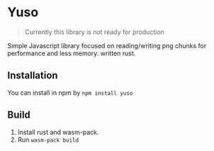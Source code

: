 # Yuso
> Currently this library is not ready for production

Simple Javascript library focused on reading/writing png chunks for performance and less memory. written rust.


## Installation

You can install in npm by `npm install yuso`

## Build

1. Install rust and wasm-pack.
2. Run `wasm-pack build`